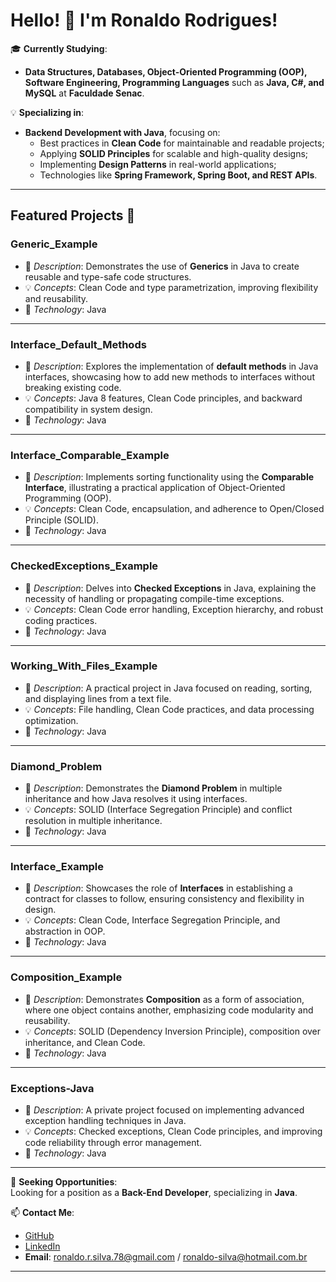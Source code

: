 
# Hello! 👋 I'm Ronaldo Rodrigues!

🎓 **Currently Studying**:  
- **Data Structures, Databases, Object-Oriented Programming (OOP), Software Engineering, Programming Languages** such as **Java, C#, and MySQL** at **Faculdade Senac**.

💡 **Specializing in**:  
- **Backend Development with Java**, focusing on:  
  - Best practices in **Clean Code** for maintainable and readable projects;  
  - Applying **SOLID Principles** for scalable and high-quality designs;  
  - Implementing **Design Patterns** in real-world applications;  
  - Technologies like **Spring Framework, Spring Boot, and REST APIs**.

---

## Featured Projects 📂

### **Generic_Example**  
- 🧩 *Description*: Demonstrates the use of **Generics** in Java to create reusable and type-safe code structures.  
- 💡 *Concepts*: Clean Code and type parametrization, improving flexibility and reusability.  
- 🔧 *Technology*: Java  

---

### **Interface_Default_Methods**  
- 🧩 *Description*: Explores the implementation of **default methods** in Java interfaces, showcasing how to add new methods to interfaces without breaking existing code.  
- 💡 *Concepts*: Java 8 features, Clean Code principles, and backward compatibility in system design.  
- 🔧 *Technology*: Java  

---

### **Interface_Comparable_Example**  
- 🧩 *Description*: Implements sorting functionality using the **Comparable Interface**, illustrating a practical application of Object-Oriented Programming (OOP).  
- 💡 *Concepts*: Clean Code, encapsulation, and adherence to Open/Closed Principle (SOLID).  
- 🔧 *Technology*: Java  

---

### **CheckedExceptions_Example**  
- 🧩 *Description*: Delves into **Checked Exceptions** in Java, explaining the necessity of handling or propagating compile-time exceptions.  
- 💡 *Concepts*: Clean Code error handling, Exception hierarchy, and robust coding practices.  
- 🔧 *Technology*: Java  

---

### **Working_With_Files_Example**  
- 🧩 *Description*: A practical project in Java focused on reading, sorting, and displaying lines from a text file.  
- 💡 *Concepts*: File handling, Clean Code practices, and data processing optimization.  
- 🔧 *Technology*: Java  

---

### **Diamond_Problem**  
- 🧩 *Description*: Demonstrates the **Diamond Problem** in multiple inheritance and how Java resolves it using interfaces.  
- 💡 *Concepts*: SOLID (Interface Segregation Principle) and conflict resolution in multiple inheritance.  
- 🔧 *Technology*: Java  

---

### **Interface_Example**  
- 🧩 *Description*: Showcases the role of **Interfaces** in establishing a contract for classes to follow, ensuring consistency and flexibility in design.  
- 💡 *Concepts*: Clean Code, Interface Segregation Principle, and abstraction in OOP.  
- 🔧 *Technology*: Java  

---

### **Composition_Example**  
- 🧩 *Description*: Demonstrates **Composition** as a form of association, where one object contains another, emphasizing code modularity and reusability.  
- 💡 *Concepts*: SOLID (Dependency Inversion Principle), composition over inheritance, and Clean Code.  
- 🔧 *Technology*: Java  

---

### **Exceptions-Java**  
- 🧩 *Description*: A private project focused on implementing advanced exception handling techniques in Java.  
- 💡 *Concepts*: Checked exceptions, Clean Code principles, and improving code reliability through error management.  
- 🔧 *Technology*: Java  

---


📄 **Seeking Opportunities**:  
Looking for a position as a **Back-End Developer**, specializing in **Java**.

📫 **Contact Me**:  
- [GitHub](https://github.com/RODR1GU3S)  
- [LinkedIn](https://www.linkedin.com/in/ronaldo-rodr1gu3s)  
- **Email**: ronaldo.r.silva.78@gmail.com / ronaldo-silva@hotmail.com.br  

---
